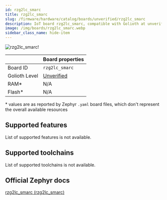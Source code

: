 ```yaml
---
id: rzg2lc_smarc
title: rzg2lc_smarc
slug: /firmware/hardware/catalog/boards/unverified/rzg2lc_smarc
description: IoT board rzg2lc_smarc, compatible with Golioth at unverified level.
image: /img/boards/rzg2lc_smarc.webp
sidebar_class_name: hide-item
---
```


[//]: # (This is an auto-generated file, do not edit! Changes to it will be lost upon re-generation)

![rzg2lc_smarc!](/img/boards/rzg2lc_smarc.webp "rzg2lc_smarc")

|                | Board properties     |
| -------------  | -------------------- |
| Board ID       | `rzg2lc_smarc` |
| Golioth Level  | [Unverified](/firmware/hardware#unverified-boards) |
| RAM*           | N/A |
| Flash*         | N/A |

\* values are as reported by Zephyr `.yaml` board files, which don't represent the overall available resources



## Supported features

List of supported features is not available.

## Supported toolchains

List of supported toolchains is not available.

## Official Zephyr docs

[rzg2lc_smarc (rzg2lc_smarc)](https://docs.zephyrproject.org/latest/boards/renesas/rzg2lc_smarc/doc/index.html)
